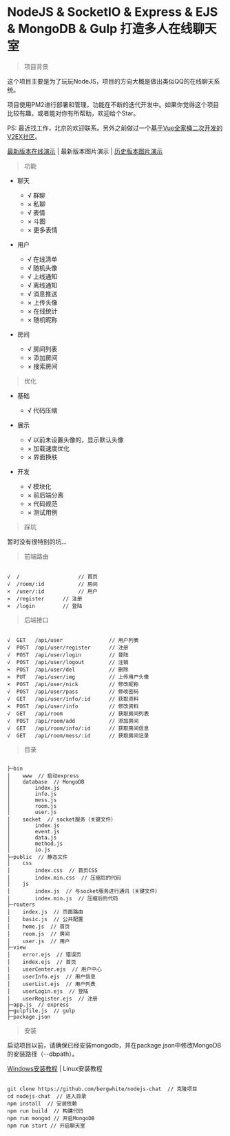 # NodeJS & SocketIO & Express & EJS & MongoDB & Gulp 打造多人在线聊天室

> 项目背景

这个项目主要是为了玩玩NodeJS，项目的方向大概是做出类似QQ的在线聊天系统。

项目使用PM2进行部署和管理，功能在不断的迭代开发中。如果你觉得这个项目比较有趣，或者能对你有所帮助，欢迎给个Star。

PS: 最近找工作，北京的欢迎联系。另外之前做过一个[基于Vue全家桶二次开发的V2EX社区](https://github.com/bergwhite/v2ex-vue)。

[最新版本在线演示](http://47.93.252.247:8088/) | 最新版本图片演示 | [历史版本图片演示](DEMO.md)

> 功能

* 聊天
  - √ 群聊
  - × 私聊
  - √ 表情
  - × 斗图
  - × 更多表情

* 用户
  - √ 在线清单
  - √ 随机头像
  - √ 上线通知
  - √ 离线通知
  - √ 消息推送
  - × 上传头像
  - × 在线统计
  - × 随机昵称

* 房间
  - √ 房间列表
  - × 添加房间
  - × 搜索房间

> 优化

* 基础
  - √ 代码压缩

* 展示
  - √ 以前未设置头像的，显示默认头像
  - × 加载速度优化
  - × 界面换肤

* 开发
  - √ 模块化
  - × 前后端分离
  - × 代码规范
  - × 测试用例

> 踩坑

暂时没有很特别的坑...

> 前端路由

```

√  /                   // 首页
√  /room/:id           // 房间
×  /user/:id           // 用户
×  /register      // 注册
×  /login         // 登陆

```

> 后端接口

```

√  GET   /api/user               // 用户列表
√  POST  /api/user/register      // 注册
√  POST  /api/user/login         // 登陆
√  POST  /api/user/logout        // 注销
×  POST  /api/user/del           // 删除
×  PUT   /api/user/img           // 上传用户头像
×  POST  /api/user/nick          // 修改昵称
√  POST  /api/user/pass          // 修改密码
√  GET   /api/user/info/:id      // 获取资料
×  POST  /api/user/info          // 修改资料
√  GET   /api/room               // 获取房间列表
√  POST  /api/room/add           // 添加房间
√  GET   /api/room/info/:id      // 获取房间信息
√  GET   /api/room/mess/:id      // 获取房间记录

```

> 目录

```

├─bin
│    www  // 启动express
│    database  // MongoDB
│        index.js
│        info.js
│        mess.js
│        room.js
│        user.js
│    socket  // socket服务（关键文件）
│        index.js
│        event.js
│        data.js
│        method.js
│        io.js
├─public  // 静态文件
│    css
│        index.css  // 首页CSS
│        index.min.css  // 压缩后的代码
│    js
│        index.js  // 与socket服务进行通讯（关键文件）
│        index.min.js  // 压缩后的代码
├─routers
│    index.js  // 页面路由
│    basic.js  // 公共配置
│    home.js  // 首页
│    room.js  // 房间
│    user.js  // 用户
├─view
│    error.ejs  // 错误页
│    index.ejs  // 首页
│    userCenter.ejs  // 用户中心
│    userInfo.ejs  // 用户信息
│    userList.ejs  // 用户列表
│    userLogin.ejs  // 登陆
│    userRegister.ejs  // 注册
├─app.js  // express
├─gulpfile.js  // gulp
├─package.json

```

> 安装



启动项目以前，请确保已经安装mongodb，并在package.json中修改MongoDB的安装路径（--dbpath）。

[Windows安装教程](https://jockchou.gitbooks.io/getting-started-with-mongodb/content/book/install.html) | Linux安装教程

```

git clone https://github.com/bergwhite/nodejs-chat  // 克隆项目
cd nodejs-chat  // 进入目录
npm install  // 安装依赖
npm run build  // 构建代码
npm run mongod // 开启MongoDB
npm run start // 开启聊天室

```